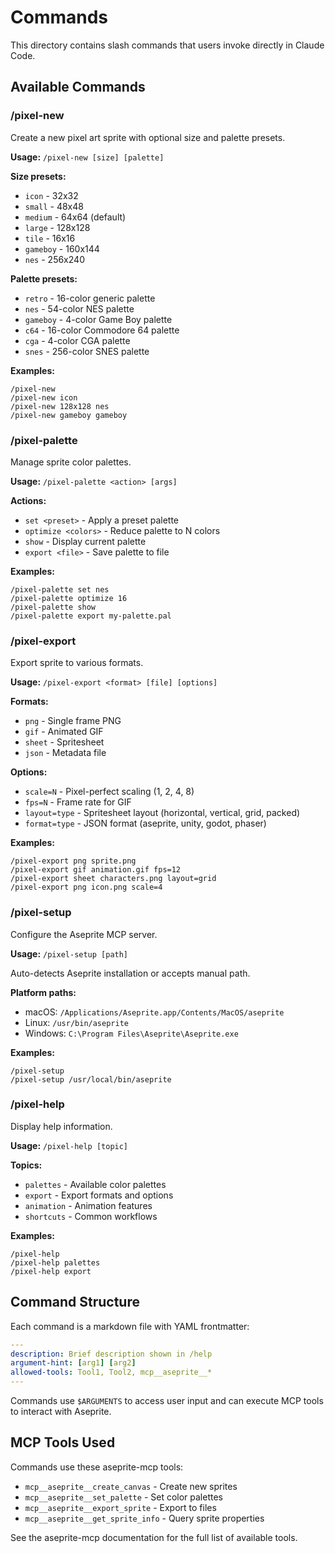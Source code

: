 # Commands

This directory contains slash commands that users invoke directly in Claude Code.

## Available Commands

### /pixel-new
Create a new pixel art sprite with optional size and palette presets.

**Usage:** `/pixel-new [size] [palette]`

**Size presets:**
- `icon` - 32x32
- `small` - 48x48
- `medium` - 64x64 (default)
- `large` - 128x128
- `tile` - 16x16
- `gameboy` - 160x144
- `nes` - 256x240

**Palette presets:**
- `retro` - 16-color generic palette
- `nes` - 54-color NES palette
- `gameboy` - 4-color Game Boy palette
- `c64` - 16-color Commodore 64 palette
- `cga` - 4-color CGA palette
- `snes` - 256-color SNES palette

**Examples:**
```
/pixel-new
/pixel-new icon
/pixel-new 128x128 nes
/pixel-new gameboy gameboy
```

### /pixel-palette
Manage sprite color palettes.

**Usage:** `/pixel-palette <action> [args]`

**Actions:**
- `set <preset>` - Apply a preset palette
- `optimize <colors>` - Reduce palette to N colors
- `show` - Display current palette
- `export <file>` - Save palette to file

**Examples:**
```
/pixel-palette set nes
/pixel-palette optimize 16
/pixel-palette show
/pixel-palette export my-palette.pal
```

### /pixel-export
Export sprite to various formats.

**Usage:** `/pixel-export <format> [file] [options]`

**Formats:**
- `png` - Single frame PNG
- `gif` - Animated GIF
- `sheet` - Spritesheet
- `json` - Metadata file

**Options:**
- `scale=N` - Pixel-perfect scaling (1, 2, 4, 8)
- `fps=N` - Frame rate for GIF
- `layout=type` - Spritesheet layout (horizontal, vertical, grid, packed)
- `format=type` - JSON format (aseprite, unity, godot, phaser)

**Examples:**
```
/pixel-export png sprite.png
/pixel-export gif animation.gif fps=12
/pixel-export sheet characters.png layout=grid
/pixel-export png icon.png scale=4
```

### /pixel-setup
Configure the Aseprite MCP server.

**Usage:** `/pixel-setup [path]`

Auto-detects Aseprite installation or accepts manual path.

**Platform paths:**
- macOS: `/Applications/Aseprite.app/Contents/MacOS/aseprite`
- Linux: `/usr/bin/aseprite`
- Windows: `C:\Program Files\Aseprite\Aseprite.exe`

**Examples:**
```
/pixel-setup
/pixel-setup /usr/local/bin/aseprite
```

### /pixel-help
Display help information.

**Usage:** `/pixel-help [topic]`

**Topics:**
- `palettes` - Available color palettes
- `export` - Export formats and options
- `animation` - Animation features
- `shortcuts` - Common workflows

**Examples:**
```
/pixel-help
/pixel-help palettes
/pixel-help export
```

## Command Structure

Each command is a markdown file with YAML frontmatter:

```yaml
---
description: Brief description shown in /help
argument-hint: [arg1] [arg2]
allowed-tools: Tool1, Tool2, mcp__aseprite__*
---
```

Commands use `$ARGUMENTS` to access user input and can execute MCP tools to interact with Aseprite.

## MCP Tools Used

Commands use these aseprite-mcp tools:
- `mcp__aseprite__create_canvas` - Create new sprites
- `mcp__aseprite__set_palette` - Set color palettes
- `mcp__aseprite__export_sprite` - Export to files
- `mcp__aseprite__get_sprite_info` - Query sprite properties

See the aseprite-mcp documentation for the full list of available tools.

